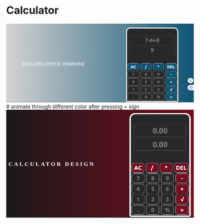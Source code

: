 # Calculator
<img src="animate.png">
# animate through different color after pressing = sign
<img src="cal.png">

